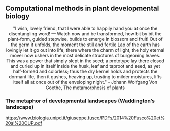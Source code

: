 ## Computational methods in plant developmental biology

<div align="center"> "I wish, lovely friend, that I were able to
    happily hand you at once the disentangling word! —   
Watch now and be transformed, how bit by bit the plant-form,
    guided stepwise, builds to emerge in blossom and fruit!
Out of the germ it unfolds, the moment the still and fertile
    Lap of the earth has lovingly let it go out into life,
there where the charm of light, the holy eternal mover
    now ushers in the most delicate structures of burgeoning leaves.
This was a power that simply slept in the seed; a prototype
    lay there closed and curled up in itself inside the husk,
leaf and taproot and seed, as yet half-formed and colorless;
    thus the dry kernel holds and protects the dormant life,
then it gushes, heaving up, trusting to milder moistures,
    lifts itself all at once out of the enveloping night." 
- Johann Wolfgang Von Goethe, The metamorphosis of plants </div>

### The metaphor of developmental landscapes (Waddington’s landscape)
https://www.biologia.unipd.it/giuseppe.fusco/PDFs/2014%20Fusco%20et%20al%20OUP.pdf


